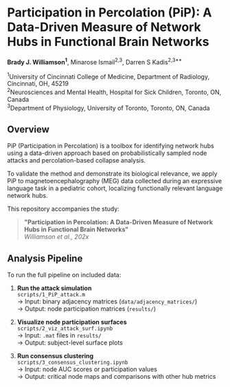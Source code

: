 # Participation in Percolation (PiP): A Data-Driven Measure of Network Hubs in Functional Brain Networks

**Brady J. Williamson<sup>1</sup>**, Minarose Ismail<sup>2,3</sup>, Darren S Kadis<sup>2,3**</sup>

<sup>1</sup>University of Cincinnati College of Medicine, Department of Radiology, Cincinnati, OH, 45219  
<sup>2</sup>Neurosciences and Mental Health, Hospital for Sick Children, Toronto, ON, Canada  
<sup>3</sup>Department of Physiology, University of Toronto, Toronto, ON, Canada

## **Overview**  
PiP (Participation in Percolation) is a toolbox for identifying network hubs using a data-driven approach based on probabilistically sampled node attacks and percolation-based collapse analysis.

To validate the method and demonstrate its biological relevance, we apply PiP to magnetoencephalography (MEG) data collected during an expressive language task in a pediatric cohort, localizing functionally relevant language network hubs.

This repository accompanies the study:

> **"Participation in Percolation: 
A Data-Driven Measure of Network Hubs in Functional Brain Networks"**  
> *Williamson et al., 202x*

## Analysis Pipeline

To run the full pipeline on included data:

1. **Run the attack simulation**  
   `scripts/1_PiP_attack.m`  
   → Input: binary adjacency matrices (`data/adjacency_matrices/`)  
   → Output: node participation matrices (`results/`)

2. **Visualize node participation surfaces**  
   `scripts/2_viz_attack_surf.ipynb`  
   → Input: `.mat` files in `results/`  
   → Output: subject-level surface plots

3. **Run consensus clustering**  
   `scripts/3_consensus_clustering.ipynb`  
   → Input: node AUC scores or participation values  
   → Output: critical node maps and comparisons with other hub metrics


 
